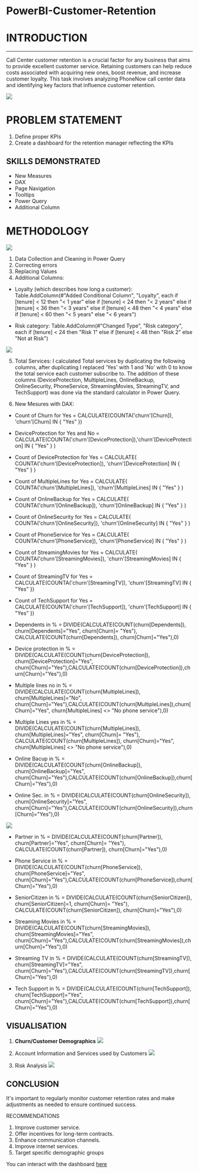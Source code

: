 # PowerBI-Customer-Retention

# INTRODUCTION
---


Call Center customer retention is a crucial factor for any business that aims to provide excellent customer service. Retaining customers can help reduce costs associated with acquiring new ones, boost revenue, and increase customer loyalty. This task involves analyzing PhoneNow call center data and identifying key factors that influence customer retention.

![](download7.jpg)


# PROBLEM STATEMENT
1. Define proper KPIs
2. Create a dashboard for the retention manager reflecting the KPIs

## SKILLS DEMONSTRATED

- New Measures
- DAX
- Page Navigation
- Tooltips
- Power Query
- Additional Column


# METHODOLOGY
![](Data.png)

1. Data Collection and Cleaning in Power Query
2. Correcting errors
3. Replacing Values
4. Additional Columns:

- Loyalty (which describes how long a customer): Table.AddColumn(#"Added Conditional Column", "Loyalty", each if [tenure] < 12 then "< 1 year" else if [tenure] < 24 then "< 2 years" else if [tenure] < 36 then "< 3 years" else if [tenure] < 48 then "< 4 years" else if [tenure] < 60 then "< 5 years" else "< 6 years")


- Risk category: Table.AddColumn(#"Changed Type", "Risk category", each if [tenure] < 24 then "Risk 1" else if [tenure] < 48 then "Risk 2" else "Not at Risk")

![](Addc.png)

5. Total Services: I calculated Total services by duplicating the following columns, after duplicating I replaced 'Yes' with 1 and 'No' with 0 to know the total service each customer subscribe to. The addition of these columns (DeviceProtection, MultipleLines, OnlineBackup, OnlineSecurity, PhoneService, StreamingMovies, StreamingTV, and TechSupport) was done via the standard calculator in Power Query.


6. New Mesures with DAX:

- Count of Churn for Yes = CALCULATE(COUNTA('churn'[Churn]), 'churn'[Churn] IN { "Yes" })

- DeviceProtection for Yes and No = CALCULATE(COUNTA('churn'[DeviceProtection]),'churn'[DeviceProtection] IN { "Yes" } )

- Count of DeviceProtection for Yes = CALCULATE( COUNTA('churn'[DeviceProtection]), 'churn'[DeviceProtection] IN { "Yes" } )

- Count of MultipleLines for Yes = CALCULATE( COUNTA('churn'[MultipleLines]), 'churn'[MultipleLines] IN { "Yes" } )

- Count of OnlineBackup for Yes = CALCULATE( COUNTA('churn'[OnlineBackup]), 'churn'[OnlineBackup] IN { "Yes" } )

- Count of OnlineSecurity for Yes = CALCULATE( COUNTA('churn'[OnlineSecurity]), 'churn'[OnlineSecurity] IN { "Yes" } )

- Count of PhoneService for Yes = CALCULATE( COUNTA('churn'[PhoneService]), 'churn'[PhoneService] IN { "Yes" } )

- Count of StreamingMovies for Yes = CALCULATE( COUNTA('churn'[StreamingMovies]), 'churn'[StreamingMovies] IN { "Yes" } )

- Count of StreamingTV for Yes = CALCULATE(COUNTA('churn'[StreamingTV]), 'churn'[StreamingTV] IN { "Yes" })

- Count of TechSupport for Yes = CALCULATE(COUNTA('churn'[TechSupport]), 'churn'[TechSupport] IN { "Yes" })

- Dependents in % = DIVIDE(CALCULATE(COUNT(churn[Dependents]), churn[Dependents]="Yes", churn[Churn]= "Yes"), CALCULATE(COUNT(churn[Dependents]), churn[Churn]="Yes"),0)

- Device protection in % = DIVIDE(CALCULATE(COUNT(churn[DeviceProtection]), churn[DeviceProtection]="Yes", churn[Churn]="Yes"),CALCULATE(COUNT(churn[DeviceProtection]),churn[Churn]="Yes"),0)

- Multiple lines no in % = DIVIDE(CALCULATE(COUNT(churn[MultipleLines]), churn[MultipleLines]="No", churn[Churn]="Yes"),CALCULATE(COUNT(churn[MultipleLines]),churn[Churn]="Yes", churn[MultipleLines] <> "No phone service"),0)

- Multiple Lines yes in % = DIVIDE(CALCULATE(COUNT(churn[MultipleLines]), churn[MultipleLines]="Yes", churn[Churn]= "Yes"), CALCULATE(COUNT(churn[MultipleLines]), churn[Churn]="Yes", churn[MultipleLines] <> "No phone service"),0)

- Online Bacup in % = DIVIDE(CALCULATE(COUNT(churn[OnlineBackup]), churn[OnlineBackup]="Yes", churn[Churn]="Yes"),CALCULATE(COUNT(churn[OnlineBackup]),churn[Churn]="Yes"),0)

- Online Sec. in % = DIVIDE(CALCULATE(COUNT(churn[OnlineSecurity]), churn[OnlineSecurity]="Yes", churn[Churn]="Yes"),CALCULATE(COUNT(churn[OnlineSecurity]),churn[Churn]="Yes"),0)

![](NM.png)


- Partner in % = DIVIDE(CALCULATE(COUNT(churn[Partner]), churn[Partner]="Yes", churn[Churn]= "Yes"), CALCULATE(COUNT(churn[Partner]), churn[Churn]="Yes"),0)

- Phone Service in % = DIVIDE(CALCULATE(COUNT(churn[PhoneService]), churn[PhoneService]="Yes", churn[Churn]="Yes"),CALCULATE(COUNT(churn[PhoneService]),churn[Churn]="Yes"),0)

- SeniorCitizen in % = DIVIDE(CALCULATE(COUNT(churn[SeniorCitizen]), churn[SeniorCitizen]=1, churn[Churn]= "Yes"), CALCULATE(COUNT(churn[SeniorCitizen]), churn[Churn]="Yes"),0)

- Streaming Movies in % = DIVIDE(CALCULATE(COUNT(churn[StreamingMovies]), churn[StreamingMovies]="Yes", churn[Churn]="Yes"),CALCULATE(COUNT(churn[StreamingMovies]),churn[Churn]="Yes"),0)

- Streaming TV in % = DIVIDE(CALCULATE(COUNT(churn[StreamingTV]), churn[StreamingTV]="Yes", churn[Churn]="Yes"),CALCULATE(COUNT(churn[StreamingTV]),churn[Churn]="Yes"),0)

- Tech Support in % = DIVIDE(CALCULATE(COUNT(churn[TechSupport]), churn[TechSupport]="Yes", churn[Churn]="Yes"),CALCULATE(COUNT(churn[TechSupport]),churn[Churn]="Yes"),0)


## VISUALISATION


1. **Churn/Customer Demographics**
![](Demo.png)


2. Account Information and Services used by Customers
![](Accinfo.png)


3. Risk Analysis
![](Analysis.png)


## CONCLUSION

It's important to regularly monitor customer retention rates and make adjustments as needed to ensure continued success.



RECOMMENDATIONS
1. Improve customer service.
2. Offer incentives for long-term contracts.
3. Enhance communication channels.
4. Improve internet services.
5. Target specific demographic groups


You can interact with the dashboard [here](https://app.powerbi.com/groups/me/reports/c89e6cc4-50f0-48e3-bc35-45629fb7f1c2/ReportSection8a3c83f05bd709390075)
